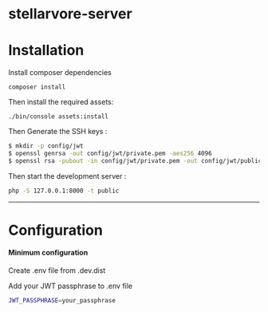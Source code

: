 # stellarvore-server

Installation
============

Install composer dependencies

```shell
composer install
```

Then install the required assets:

    ./bin/console assets:install

Then Generate the SSH keys :

``` bash
$ mkdir -p config/jwt
$ openssl genrsa -out config/jwt/private.pem -aes256 4096
$ openssl rsa -pubout -in config/jwt/private.pem -out config/jwt/public.pem
```

Then start the development server :

``` bash
php -S 127.0.0.1:8000 -t public
```
___________________

Configuration
=============

#### Minimum configuration

Create .env file from .dev.dist 

Add your JWT passphrase to .env file 

``` bash
JWT_PASSPHRASE=your_passphrase
```
